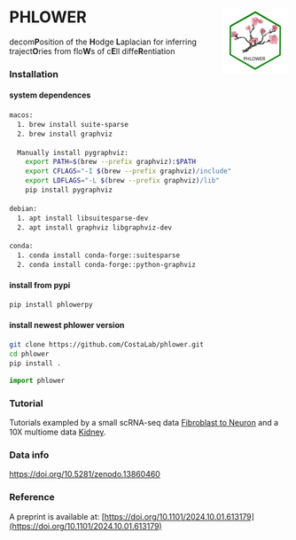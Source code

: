 
# PHLOWER<img src="https://github.com/CostaLab/phlower/blob/main/figures/phlower_logo.svg" align="right" width="120" alt='logo'/>

decom**P**osition of the **H**odge **L**aplacian for inferring traject**O**ries from flo**W**s of c**E**ll diffe**R**entiation

### Installation

#### system dependences
```bash
macos:
  1. brew install suite-sparse
  2. brew install graphviz

  Manually install pygraphviz:
    export PATH=$(brew --prefix graphviz):$PATH
    export CFLAGS="-I $(brew --prefix graphviz)/include"
    export LDFLAGS="-L $(brew --prefix graphviz)/lib"
    pip install pygraphviz

debian:
  1. apt install libsuitesparse-dev
  2. apt install graphviz libgraphviz-dev

conda:
  1. conda install conda-forge::suitesparse
  2. conda install conda-forge::python-graphviz
```

#### install from pypi
```bash
pip install phlowerpy

```

#### install newest phlower version
```bash
git clone https://github.com/CostaLab/phlower.git
cd phlower
pip install .
```

```python
import phlower
```
### Tutorial
Tutorials exampled by a small scRNA-seq data [Fibroblast to Neuron](https://phlower.readthedocs.io/en/latest/notebooks/fib2neuron.html) and a 10X multiome data [Kidney](https://phlower.readthedocs.io/en/latest/notebooks/kidney.html).


### Data info
https://doi.org/10.5281/zenodo.13860460


### Reference

A preprint is available at: [https://doi.org/10.1101/2024.10.01.613179](https://doi.org/10.1101/2024.10.01.613179)
